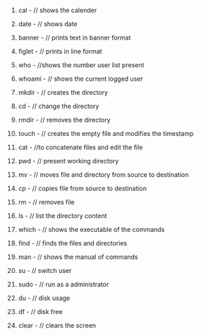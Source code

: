 1. cal - // shows the calender

2. date - // shows date

3. banner - // prints text in banner format

4. figlet - // prints in line format

5. who - //shows the number user list present 

6. whoami - // shows the current logged user

7. mkdir - // creates the directory

8. cd - // change the directory

9. rmdir - // removes the directory

10. touch - // creates the empty file and modifies the timestamp

11. cat - //to concatenate files and edit the file

12. pwd - // present working directory

13. mv - // moves file and directory from source to destination

14. cp - // copies file from source to destination

15. rm - // removes file

16. ls - // list the directory content

17. which - // shows the executable of the commands

18. find - // finds the files and directories

19. man - // shows the manual of commands

20. su - // switch user

21. sudo - // run as a administrator

22. du - // disk usage

23. df - // disk free

24. clear - // clears the screen
